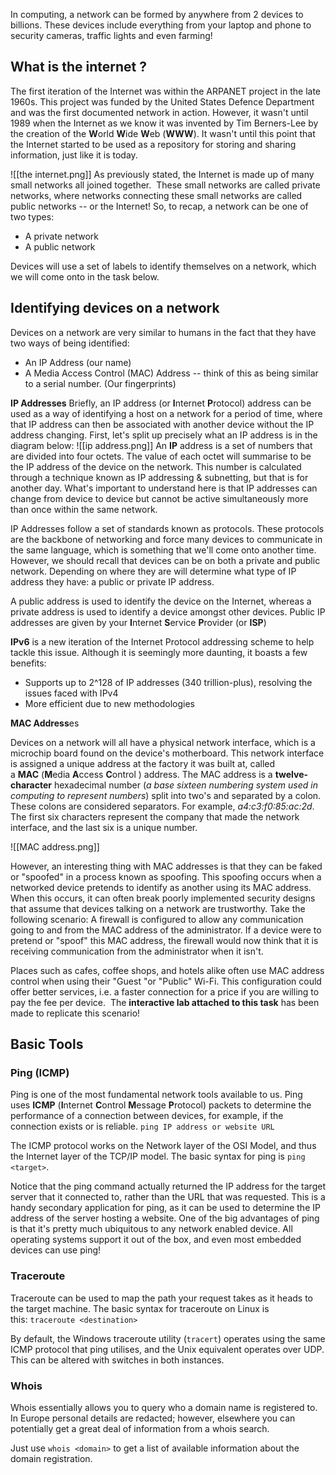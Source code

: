 
In computing, a network can be formed by anywhere from 2 devices to billions. These devices include everything from your laptop and phone to security cameras, traffic lights and even farming!

## What is the internet ?

The first iteration of the Internet was within the ARPANET project in the late 1960s. This project was funded by the United States Defence Department and was the first documented network in action. However, it wasn't until 1989 when the Internet as we know it was invented by Tim Berners-Lee by the creation of the **W**orld **W**ide **W**eb (**WWW**). It wasn't until this point that the Internet started to be used as a repository for storing and sharing information, just like it is today.


![[the internet.png]]
As previously stated, the Internet is made up of many small networks all joined together.  These small networks are called private networks, where networks connecting these small networks are called public networks -- or the Internet! So, to recap, a network can be one of two types:  

- A private network  
- A public network

Devices will use a set of labels to identify themselves on a network, which we will come onto in the task below.

## Identifying devices on a network

Devices on a network are very similar to humans in the fact that they have two ways of being identified:
- An IP Address (our name)
- A Media Access Control (MAC) Address -- think of this as being similar to a serial number. (Our fingerprints)

**IP Addresses**
Briefly, an IP address (or **I**nternet **P**rotocol) address can be used as a way of identifying a host on a network for a period of time, where that IP address can then be associated with another device without the IP address changing. First, let's split up precisely what an IP address is in the diagram below:
![[ip address.png]]
An **IP** address is a set of numbers that are divided into four octets. The value of each octet will summarise to be the IP address of the device on the network. This number is calculated through a technique known as IP addressing & subnetting, but that is for another day. What's important to understand here is that IP addresses can change from device to device but cannot be active simultaneously more than once within the same network.

IP Addresses follow a set of standards known as protocols. These protocols are the backbone of networking and force many devices to communicate in the same language, which is something that we'll come onto another time. However, we should recall that devices can be on both a private and public network. Depending on where they are will determine what type of IP address they have: a public or private IP address.

A public address is used to identify the device on the Internet, whereas a private address is used to identify a device amongst other devices.
Public IP addresses are given by your **I**nternet **S**ervice **P**rovider (or **ISP**)

**IPv6** is a new iteration of the Internet Protocol addressing scheme to help tackle this issue. Although it is seemingly more daunting, it boasts a few benefits:

- Supports up to 2^128 of IP addresses (340 trillion-plus), resolving the issues faced with IPv4
- More efficient due to new methodologies

**MAC Address**es

Devices on a network will all have a physical network interface, which is a microchip board found on the device's motherboard. This network interface is assigned a unique address at the factory it was built at, called a **MAC** (**M**edia **A**ccess **C**ontrol ) address. The MAC address is a **twelve-character** hexadecimal number (_a base sixteen numbering system used in computing to represent numbers_) split into two's and separated by a colon. These colons are considered separators. For example, _a4:c3:f0:85:ac:2d_. The first six characters represent the company that made the network interface, and the last six is a unique number.

![[MAC address.png]]

However, an interesting thing with MAC addresses is that they can be faked or "spoofed" in a process known as spoofing. This spoofing occurs when a networked device pretends to identify as another using its MAC address. When this occurs, it can often break poorly implemented security designs that assume that devices talking on a network are trustworthy. Take the following scenario: A firewall is configured to allow any communication going to and from the MAC address of the administrator. If a device were to pretend or "spoof" this MAC address, the firewall would now think that it is receiving communication from the administrator when it isn't.

Places such as cafes, coffee shops, and hotels alike often use MAC address control when using their "Guest "or "Public" Wi-Fi. This configuration could offer better services, i.e. a faster connection for a price if you are willing to pay the fee per device.  The **interactive lab attached to this task** has been made to replicate this scenario!


## Basic Tools

### Ping (ICMP)
Ping is one of the most fundamental network tools available to us. Ping uses **ICMP** (**I**nternet **C**ontrol **M**essage **P**rotocol) packets to determine the performance of a connection between devices, for example, if the connection exists or is reliable.
`ping IP address or website URL`

The ICMP protocol works on the Network layer of the OSI Model, and thus the Internet layer of the TCP/IP model. The basic syntax for ping is `ping <target>`. 

Notice that the ping command actually returned the IP address for the target server that it connected to, rather than the URL that was requested. This is a handy secondary application for ping, as it can be used to determine the IP address of the server hosting a website. 
One of the big advantages of ping is that it's pretty much ubiquitous to any network enabled device. All operating systems support it out of the box, and even most embedded devices can use ping!

### Traceroute
Traceroute can be used to map the path your request takes as it heads to the target machine.
The basic syntax for traceroute on Linux is this: `traceroute <destination>`

By default, the Windows traceroute utility (`tracert`) operates using the same ICMP protocol that ping utilises, and the Unix equivalent operates over UDP. This can be altered with switches in both instances.


### Whois

Whois essentially allows you to query who a domain name is registered to. In Europe personal details are redacted; however, elsewhere you can potentially get a great deal of information from a whois search.

Just use `whois <domain>` to get a list of available information about the domain registration.

